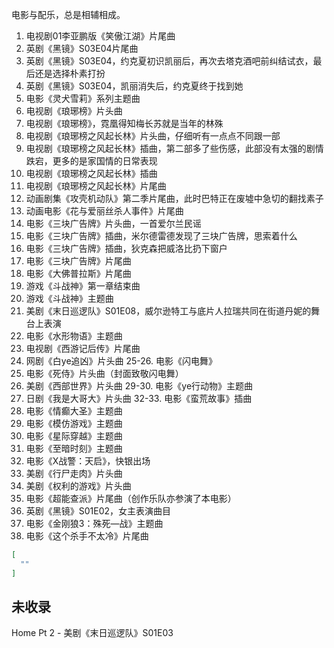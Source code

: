 电影与配乐，总是相辅相成。

1. 电视剧01李亚鹏版《笑傲江湖》片尾曲
2. 英剧《黑镜》S03E04片尾曲
3. 英剧《黑镜》S03E04，约克夏初识凯丽后，再次去塔克酒吧前纠结试衣，最后还是选择朴素打扮
4. 英剧《黑镜》S03E04，凯丽消失后，约克夏终于找到她
5. 电影《灵犬雪莉》系列主题曲
7. 电视剧《琅琊榜》片头曲
7. 电视剧《琅琊榜》，霓凰得知梅长苏就是当年的林殊
8. 电视剧《琅琊榜之风起长林》片头曲，仔细听有一点点不同跟一部
9. 电视剧《琅琊榜之风起长林》插曲，第二部多了些伤感，此部没有太强的剧情跌宕，更多的是家国情的日常表现
10. 电视剧《琅琊榜之风起长林》插曲
11. 电视剧《琅琊榜之风起长林》片尾曲
12. 动画剧集《攻壳机动队》第二季片尾曲，此时巴特正在废墟中急切的翻找素子
13. 动画电影《花与爱丽丝杀人事件》片尾曲
14. 电影《三块广告牌》片头曲，一首爱尔兰民谣
15. 电影《三块广告牌》插曲，米尔德雷德发现了三块广告牌，思索着什么
16. 电影《三块广告牌》插曲，狄克森把威洛比扔下窗户
17. 电影《三块广告牌》片尾曲
18. 电影《大佛普拉斯》片尾曲
19. 游戏《斗战神》第一章结束曲
20. 游戏《斗战神》主题曲
21. 美剧《末日巡逻队》S01E08，威尔逊特工与底片人拉瑞共同在街道丹妮的舞台上表演
22. 电影《水形物语》主题曲
23. 电视剧《西游记后传》片尾曲
24. 网剧《白ye追凶》片头曲
25-26. 电影《闪电舞》
27. 电影《死侍》片头曲（封面致敬闪电舞）
28. 美剧《西部世界》片头曲
29-30. 电影《ye行动物》主题曲
31. 日剧《我是大哥大》片头曲
32-33. 电影《蛮荒故事》插曲
34. 电影《情癫大圣》主题曲
35. 电影《模仿游戏》主题曲
36. 电影《星际穿越》主题曲
37. 电影《至暗时刻》主题曲
38. 电影《X战警：天启》，快银出场
39. 美剧《行尸走肉》片头曲
40. 美剧《权利的游戏》片头曲
41. 电影《超能查派》片尾曲（创作乐队亦参演了本电影）
42. 英剧《黑镜》S01E02，女主表演曲目
43. 电影《金刚狼3：殊死—战》主题曲
44. 电影《这个杀手不太冷》片尾曲

``` json
[
  ""
]
```

## 未收录
Home Pt 2 - 美剧《末日巡逻队》S01E03